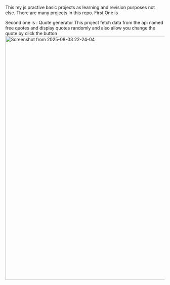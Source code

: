 This my js practive basic projects as learning and revision purposes not else.
There are many projects in this repo.
First One is 

Second one is : Quote generator 
This project fetch data from the api named free quotes and display quotes randomly and also allow you change the quote by click the button 
<img width="1366" height="768" alt="Screenshot from 2025-08-03 22-24-04" src="https://github.com/user-attachments/assets/775d810a-da17-4519-858b-ff1dfd8b3293" />

